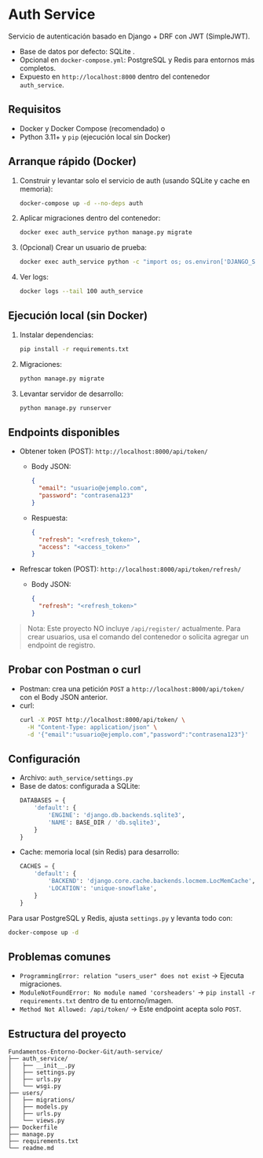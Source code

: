 # Auth Service

Servicio de autenticación basado en Django + DRF con JWT (SimpleJWT).

- Base de datos por defecto: SQLite .
- Opcional en `docker-compose.yml`: PostgreSQL y Redis para entornos más completos.
- Expuesto en `http://localhost:8000` dentro del contenedor `auth_service`.

## Requisitos

- Docker y Docker Compose (recomendado) o
- Python 3.11+ y `pip` (ejecución local sin Docker)

## Arranque rápido (Docker)

1. Construir y levantar solo el servicio de auth (usando SQLite y cache en memoria):
   ```bash
   docker-compose up -d --no-deps auth
   ```
2. Aplicar migraciones dentro del contenedor:
   ```bash
   docker exec auth_service python manage.py migrate
   ```
3. (Opcional) Crear un usuario de prueba:
   ```bash
   docker exec auth_service python -c "import os; os.environ['DJANGO_SETTINGS_MODULE']='auth_service.settings'; import django; django.setup(); from users.models import User; User.objects.create_user('usuario@ejemplo.com','contrasena123')"
   ```
4. Ver logs:
   ```bash
   docker logs --tail 100 auth_service
   ```

## Ejecución local (sin Docker)

1. Instalar dependencias:
   ```bash
   pip install -r requirements.txt
   ```
2. Migraciones:
   ```bash
   python manage.py migrate
   ```
3. Levantar servidor de desarrollo:
   ```bash
   python manage.py runserver
   ```

## Endpoints disponibles

- Obtener token (POST): `http://localhost:8000/api/token/`
  - Body JSON:
    ```json
    {
      "email": "usuario@ejemplo.com",
      "password": "contrasena123"
    }
    ```
  - Respuesta:
    ```json
    {
      "refresh": "<refresh_token>",
      "access": "<access_token>"
    }
    ```

- Refrescar token (POST): `http://localhost:8000/api/token/refresh/`
  - Body JSON:
    ```json
    {
      "refresh": "<refresh_token>"
    }
    ```

> Nota: Este proyecto NO incluye `/api/register/` actualmente. Para crear usuarios, usa el comando del contenedor o solicita agregar un endpoint de registro.

## Probar con Postman o curl

- Postman: crea una petición `POST` a `http://localhost:8000/api/token/` con el Body JSON anterior.
- curl:
  ```bash
  curl -X POST http://localhost:8000/api/token/ \
    -H "Content-Type: application/json" \
    -d '{"email":"usuario@ejemplo.com","password":"contrasena123"}'
  ```

## Configuración

- Archivo: `auth_service/settings.py`
- Base de datos: configurada a SQLite:
  ```python
  DATABASES = {
      'default': {
          'ENGINE': 'django.db.backends.sqlite3',
          'NAME': BASE_DIR / 'db.sqlite3',
      }
  }
  ```
- Cache: memoria local (sin Redis) para desarrollo:
  ```python
  CACHES = {
      'default': {
          'BACKEND': 'django.core.cache.backends.locmem.LocMemCache',
          'LOCATION': 'unique-snowflake',
      }
  }
  ```

Para usar PostgreSQL y Redis, ajusta `settings.py` y levanta todo con:
```bash
docker-compose up -d
```

## Problemas comunes

- `ProgrammingError: relation "users_user" does not exist` → Ejecuta migraciones.
- `ModuleNotFoundError: No module named 'corsheaders'` → `pip install -r requirements.txt` dentro de tu entorno/imagen.
- `Method Not Allowed: /api/token/` → Este endpoint acepta solo `POST`.

## Estructura del proyecto

```
Fundamentos-Entorno-Docker-Git/auth-service/
├── auth_service/
│   ├── __init__.py
│   ├── settings.py
│   ├── urls.py
│   └── wsgi.py
├── users/
│   ├── migrations/
│   ├── models.py
│   ├── urls.py
│   └── views.py
├── Dockerfile
├── manage.py
├── requirements.txt
└── readme.md
```
